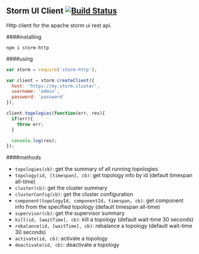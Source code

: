 Storm UI Client [![Build Status](https://travis-ci.org/andyroyle/storm-http.svg?branch=master)](https://travis-ci.org/andyroyle/storm-http)
---

Http client for the apache storm ui rest api.

####installing
```shell
npm i storm-http
```

####using

```javascript
var storm = require('storm-http');

var client = storm.createClient({
  host: 'https://my.storm.cluster',
  username: 'admin',
  password: 'password'
});

client.topologies(function(err, res){
  if(err){
    throw err;
  }

  console.log(res);
});
```

####methods

- `topologies(cb)`: get the summary of all running topologies
- `topology(id, [timespan], cb)`: get topology info by id (default timespan all-time)
- `cluster(cb)`: get the cluster summary
- `clusterConfig(cb)`: get the cluster configuration
- `component(topologyId, componentId, timespan, cb)`: get component info from the specified topology (default timespan all-time)
- `supervisor(cb)`: get the supervisor summary
- `kill(id, [waitTime], cb)`: kill a topology (default wait-time 30 seconds)
- `rebalance(id, [waitTime], cb)`: rebalance a topology (default wait-time 30 seconds)
- `activate(id, cb)`: activate a topology
- `deactivate(id, cb)`: deactivate a topology
